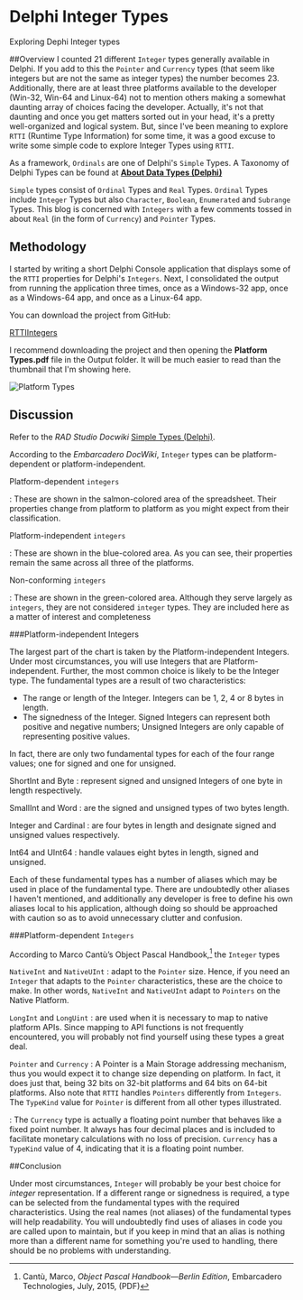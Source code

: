 # Delphi Integer Types
Exploring Dephi Integer types

##Overview
I counted 21 different `Integer` types generally available in Delphi. If you add to this the `Pointer` and `Currency` types (that seem like integers but are not the same as integer types) the number becomes 23. Additionally, there are at least three platforms available to the developer (Win-32, Win-64 and Linux-64) not to mention others making a somewhat daunting array of choices facing the developer. Actually, it's not that daunting and once you get matters sorted out in your head, it's a pretty well-organized and logical system. But, since I've been meaning to explore `RTTI` (Runtime Type Information) for some time, it was a good excuse to write some simple code to explore Integer Types using `RTTI`.

As a framework, `Ordinals` are one of Delphi's `Simple` Types. A Taxonomy of Delphi Types can be found at [**About Data Types (Delphi)**](http://docwiki.embarcadero.com/RADStudio/Sydney/en/About_Data_Types_(Delphi) "About Data Types (Delphi)")

`Simple` types consist of `Ordinal` Types and `Real` Types. `Ordinal` Types include `Integer` Types but also `Character`, `Boolean`, `Enumerated` and `Subrange` Types. This blog is concerned with `Integers` with a few comments tossed in about `Real` (in the form of `Currency`) and `Pointer` Types.

## Methodology
I started by writing a short Delphi Console application that displays some of the `RTTI` properties for Delphi's `Integers`. Next, I consolidated the output from running the application three times, once as a Windows-32 app, once as a Windows-64 app, and once as a Linux-64 app.

You can download the project from GitHub:

[RTTIIntegers](https://github.com/Pasquina/RTTIIntegers.git "GitHub Project")

I recommend downloading the project and then opening the **Platform Types.pdf** file in the Output folder. It will be much easier to read than the thumbnail that I'm showing here.

![Platform Types](https://user-images.githubusercontent.com/19628561/101221830-1c97ee00-364e-11eb-9056-e7ed45ff6714.jpg)

## Discussion

Refer to the *RAD Studio Docwiki* [Simple Types (Delphi)](http://docwiki.embarcadero.com/RADStudio/Sydney/en/Simple_Types_(Delphi) "RAD Studio DocWiki").

According to the *Embarcadero DocWiki*, `Integer` types can be platform-dependent or platform-independent.

Platform-dependent `integers`

:	These are shown in the salmon-colored area of the spreadsheet. Their properties change from platform to platform as you might expect from their classification.

Platform-independent `integers`

:	These are shown in the blue-colored area. As you can see, their properties remain the same across all three of the platforms.

Non-conforming `integers`

:	These are shown in the green-colored area. Although they serve largely as `integers`, they are not considered `integer` types. They are included here as a matter of interest and completeness

###Platform-independent Integers

The largest part of the chart is taken by the Platform-independent Integers. Under most circumstances, you will use Integers that are Platform-independent. Further, the most common choice is likely to be the Integer type. The fundamental types are a result of two characteristics:

- The range or length of the Integer. Integers can be 1, 2, 4 or 8 bytes in length.
- The signedness of the Integer. Signed Integers can represent both positive and negative numbers; Unsigned Integers are only capable of representing positive values.

In fact, there are only two fundamental types for each of the four range values; one for signed and one for unsigned.

ShortInt and Byte
:	represent signed and unsigned Integers of one byte in length respectively.

SmallInt and Word 
:	are the signed and unsigned types of two bytes length.

Integer and Cardinal 
:	are four bytes in length and designate signed and unsigned values respectively.

Int64 and UInt64 
:	handle valaues eight bytes in length, signed and unsigned.

Each of these fundamental types has a number of aliases which may be used in place of the fundamental type. There are undoubtedly other aliases I haven't mentioned, and additionally any developer is free to define his own aliases local to his application, although doing so should be approached with caution so as to avoid unnecessary clutter and confusion.

###Platform-dependent `Integers`

According to Marco Cantù’s Object Pascal Handbook,[^1] the `Integer` types 

`NativeInt` and `NativeUInt` 
:	adapt to the `Pointer` size. Hence, if you need an `Integer` that adapts to the `Pointer` characteristics, these are the choice to make. In other words, `NativeInt` and `NativeUInt` adapt to `Pointers` on the Native Platform.

`LongInt` and `LongUint`
:	are used when it is necessary to map to native platform APIs. Since mapping to API functions is not frequently encountered, you will probably not find yourself using these types a great deal.

`Pointer` and `Currency`
:	A Pointer is a Main Storage addressing mechanism, thus you would expect it to change size depending on platform. In fact, it does just that, being 32 bits on 32-bit platforms and 64 bits on 64-bit platforms. Also note that `RTTI` handles `Pointers` differently from `Integers`. The `TypeKind` value for `Pointer` is different from all other types illustrated.

:	The `Currency` type is actually a floating point number that behaves like a fixed point number. It always has four decimal places and is included to facilitate monetary calculations with no loss of precision. `Currency` has a `TypeKind` value of 4, indicating that it is a floating point number.

##Conclusion

Under most circumstances, `Integer` will probably be your best choice for *integer* representation. If a different range or signedness is required, a type can be selected from the fundamental types with the required characteristics. Using the real names (not aliases) of the fundamental types will help readability. You will undoubtedly find uses of aliases in code you are called upon to maintain, but if you keep in mind that an alias is nothing more than a different name for something you're used to handling, there should be no problems with understanding.

[^1]: Cantù, Marco, *Object Pascal Handbook—Berlin Edition*, Embarcadero Technologies, July, 2015, (PDF)